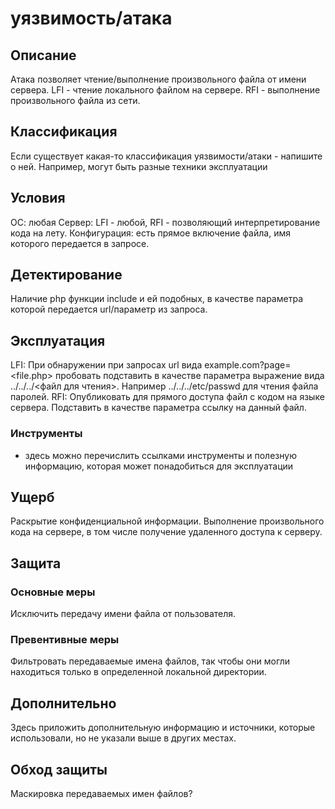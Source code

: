
# уязвимость/атака

## Описание
Атака позволяет чтение/выполнение произвольного файла от имени сервера. LFI - чтение локального файлом на сервере. RFI - выполнение произвольного файла из сети.

## Классификация
Если существует какая-то классификация уязвимости/атаки - напишите о ней. Например, могут быть разные техники эксплуатации

## Условия
ОС: любая
Сервер: LFI - любой, RFI - позволяющий интерпретирование кода на лету.
Конфигурация: есть прямое включение файла, имя которого передается в запросе.

## Детектирование
Наличие php функции include и ей подобных, в качестве параметра которой передается url/параметр из запроса.

## Эксплуатация
LFI: При обнаружении при запросах url вида example.com?page=<file.php> пробовать подставить в качестве параметра выражение вида ../../../<файл для чтения>. Например ../../../etc/passwd для чтения файла паролей.
RFI: Опубликовать для прямого доступа файл с кодом на языке сервера. Подставить в качестве параметра ссылку на данный файл.

### Инструменты
- здесь можно перечислить ссылками инструменты и полезную информацию, которая может понадобиться для эксплуатации

## Ущерб
Раскрытие конфиденциальной информации. Выполнение произвольного кода на сервере, в том числе получение удаленного доступа к серверу.

## Защита
### Основные меры
Исключить передачу имени файла от пользователя.

### Превентивные меры
Фильтровать передаваемые имена файлов, так чтобы они могли находиться только в определенной локальной директории.

## Дополнительно
Здесь приложить дополнительную информацию и источники, которые использовали, но не указали выше в других местах.

## Обход защиты
Маскировка передаваемых имен файлов?